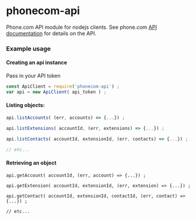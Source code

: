 # phonecom-api
Phone.com API module for nodejs clients.  See phone.com [API documentation](https://apidocs.phone.com/docs) for details on the API.

### Example usage

#### Creating an api instance
Pass in your API token
```js
const ApiClient = require('phonecom-api') ;
var api = new ApiClient( api_token ) ;
```

#### Listing objects:
```js
api.listAccounts( (err, accounts) => {...}) ;

api.listExtensions( accountId, (err, extensions) => {...}) ;

api.listContacts( accountId, extensionId, (err, contacts) => {...}) ;

// etc...
```

#### Retrieving an object
```
api.getAccount( accountId, (err, account) => {...}) ;

api.getExtension( accountId, extensionId, (err, extension) => {...}) ;

api.getContact( accountId, extensionId, contactId, (err, contact) => {...}) ;

// etc...
```


